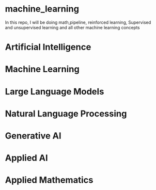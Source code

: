 # machine_learning
In this repo, I will be doing math,pipeline, reinforced learning, Supervised and unsupervised learning and all other machine learning concepts 

# Artificial Intelligence 
# Machine Learning
# Large Language Models
# Natural Language Processing
# Generative AI
# Applied AI
# Applied Mathematics 
